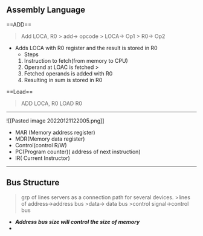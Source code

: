 
## **Assembly Language**
==ADD==

> Add LOCA, R0
	> add-> opcode
	> LOCA-> Op1
	> R0-> Op2
- Adds LOCA with R0 register and the result is stored in R0
	- Steps
	1. Instruction to fetch(from memory to CPU)
	2. Operand at LOAC is fetched  > 
	3. Fetched operands is added with R0
	4. Resulting in sum is stored in R0

==Load==

> ADD LOCA, R0
> LOAD R0

----------


![[Pasted image 20220121122005.png]]

- MAR (Memory address register)
- MDR(Memory data register)
- Control(control R/W)
- PC(Program counter)( address of next instruction)
- IR( Current Instructor)

---
## **Bus Structure**

> grp of lines servers as a connection path for several devices.
	>lines of address->address bus
	>data-> data bus
	>control signal->control bus
	
 * ***Address bus size will control the size of memory***
 * 